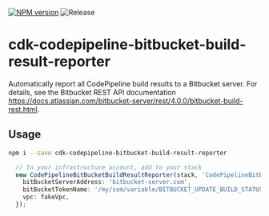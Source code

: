 [![NPM version](https://badge.fury.io/js/cdk-codepipeline-bitbucket-build-result-reporter.svg)](https://badge.fury.io/js/cdk-codepipeline-bitbucket-build-result-reporter)
![Release](https://github.com/markusl/cdk-codepipeline-bitbucket-build-result-reporter/workflows/Release/badge.svg)

# cdk-codepipeline-bitbucket-build-result-reporter

Automatically report all CodePipeline build results to a Bitbucket server. For details, see the Bitbucket REST API documentation <https://docs.atlassian.com/bitbucket-server/rest/4.0.0/bitbucket-build-rest.html>.

## Usage

```sh
npm i --save cdk-codepipeline-bitbucket-build-result-reporter
```

```ts
  // In your infrastructure account, add to your stack
  new CodePipelineBitBucketBuildResultReporter(stack, 'CodePipelineBitBucketBuildResultReporter', {
    bitBucketServerAddress: 'bitbucket-server.com',
    bitBucketTokenName: '/my/ssm/variable/BITBUCKET_UPDATE_BUILD_STATUS_TOKEN',
    vpc: fakeVpc,
  });
```
